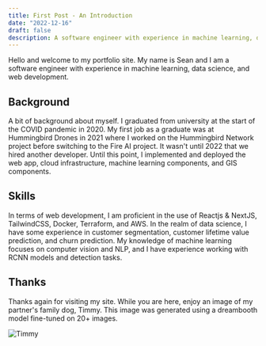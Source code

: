 ```yaml
---
title: First Post - An Introduction
date: "2022-12-16"
draft: false
description: A software engineer with experience in machine learning, data science, and web development
---
```


Hello and welcome to my portfolio site. My name is Sean and I am a software engineer with experience in machine learning, data science, and web development.

## Background

A bit of background about myself. I graduated from university at the start of the COVID pandemic in 2020. My first job as a graduate was at Hummingbird Drones in 2021 where I worked on the Hummingbird Network project before switching to the Fire AI project. It wasn't until 2022 that we hired another developer. Until this point, I implemented and deployed the web app, cloud infrastructure, machine learning components, and GIS components.

## Skills

In terms of web development, I am proficient in the use of Reactjs
& NextJS, TailwindCSS, Docker, Terraform, and AWS. In the realm of
data science, I have some experience in customer segmentation, customer
lifetime value prediction, and churn prediction. My knowledge of
machine learning focuses on computer vision and NLP, and I have
experience working with RCNN models and detection tasks.

## Thanks

Thanks again for visiting my site. While you are here, enjoy an image of my partner's family dog, Timmy. This image was generated using a dreambooth model fine-tuned on 20+ images.

![Timmy](/static/images/first-post-introduction/timmy-stable-diffusion.jpg)
